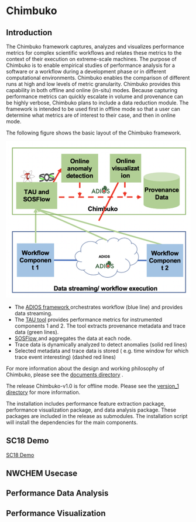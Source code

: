 # Chimbuko

Introduction
-------------
The Chimbuko framework captures, analyzes and visualizes performance metrics for complex scientific workflows and relates these metrics to the context of their execution on extreme-scale
machines. The purpose of Chimbuko is to enable empirical studies of performance analysis for
a software or a workflow during a development phase or in different computational environments.
Chimbuko enables the comparison of different runs at high and low levels of metric granularity.
Chimbuko provides this capability in both offline and online (in-situ) modes. Because capturing
performance metrics can quickly escalate in volume and provenance can be highly verbose,
Chimbuko plans to include a data reduction module. The framework is intended to be used first in offline
mode so that a user can determine what metrics are of interest to their case, and then in online mode. 

The following figure shows the basic layout of the Chimbuko framework. 

![Chimbuko Basic Layout](figures/architecture.png)

* The [ADIOS framework ](https://www.olcf.ornl.gov/center-projects/adios/) orchestrates workflow (blue line) and provides data streaming. 
* The [TAU tool](https://www.cs.uoregon.edu/research/tau/home.php) provides performance metrics for instrumented components 1 and 2. The tool extracts provenance metadata and trace data (green lines). 
* [SOSFlow ](https://github.com/cdwdirect/sos_flowstores) and aggregates the data at each node. 
* Trace data is dynamically analyzed to detect anomalies (solid red lines)
* Selected metadata and trace data is stored ( e.g. time window for which trace event interesting) (dashed red lines)


For more information about the design and working philosophy of Chimbuko, please see the [documents directory](https://github.com/CODARcode/Chimbuko/tree/master/documents) . 


The release Chimbuko-v1.0 is for offline mode. Please see the [version_1 directory](https://github.com/CODARcode/Chimbuko/tree/master/version_1) for more information.

The installation includes performance feature extraction package, performance visualization package, and data analysis package. These packages are included in the release as submodules. The installation script will install the dependencies for the main components. 

SC18 Demo
----------

[SC18 Demo](https://drive.google.com/file/d/1b9iSGWv5xWBA060BjGF5Dom3WZxdShJS/view)

NWCHEM Usecase
---------------

Performance Data Analysis
-------------------------


Performance Visualization
-------------------------

